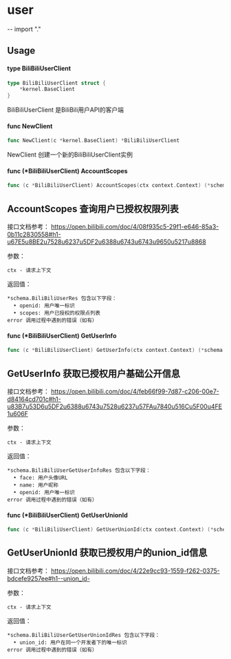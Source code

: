 # user
--
    import "."


## Usage

#### type BiliBiliUserClient

```go
type BiliBiliUserClient struct {
	*kernel.BaseClient
}
```

BiliBiliUserClient 是BiliBili用户API的客户端

#### func  NewClient

```go
func NewClient(c *kernel.BaseClient) *BiliBiliUserClient
```
NewClient 创建一个新的BiliBiliUserClient实例

#### func (*BiliBiliUserClient) AccountScopes

```go
func (c *BiliBiliUserClient) AccountScopes(ctx context.Context) (*schema.BiliBiliUserRes, error)
```
## AccountScopes 查询用户已授权权限列表

接口文档参考：
https://open.bilibili.com/doc/4/08f935c5-29f1-e646-85a3-0b11c2830558#h1-u67E5u8BE2u7528u6237u5DF2u6388u6743u6743u9650u5217u8868

参数：

    ctx - 请求上下文

返回值：

    *schema.BiliBiliUserRes 包含以下字段：
      • openid: 用户唯一标识
      • scopes: 用户已授权的权限点列表
    error 调用过程中遇到的错误（如有）

#### func (*BiliBiliUserClient) GetUserInfo

```go
func (c *BiliBiliUserClient) GetUserInfo(ctx context.Context) (*schema.BiliBiliUserGetUserInfoRes, error)
```
## GetUserInfo 获取已授权用户基础公开信息

接口文档参考：
https://open.bilibili.com/doc/4/feb66f99-7d87-c206-00e7-d84164cd701c#h1-u83B7u53D6u5DF2u6388u6743u7528u6237u57FAu7840u516Cu5F00u4FE1u606F

参数：

    ctx - 请求上下文

返回值：

    *schema.BiliBiliUserGetUserInfoRes 包含以下字段：
      • face: 用户头像URL
      • name: 用户昵称
      • openid: 用户唯一标识
    error 调用过程中遇到的错误（如有）

#### func (*BiliBiliUserClient) GetUserUnionId

```go
func (c *BiliBiliUserClient) GetUserUnionId(ctx context.Context) (*schema.BiliBiliUserGetUserUnionIdRes, error)
```
## GetUserUnionId 获取已授权用户的union_id信息

接口文档参考：
https://open.bilibili.com/doc/4/22e9cc93-1559-f262-0375-bdcefe9257ee#h1--union_id-

参数：

    ctx - 请求上下文

返回值：

    *schema.BiliBiliUserGetUserUnionIdRes 包含以下字段：
      • union_id: 用户在同一个开发者下的唯一标识
    error 调用过程中遇到的错误（如有）

